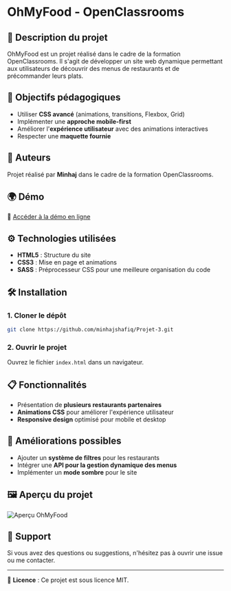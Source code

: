 # OhMyFood - OpenClassrooms

## 📖 Description du projet
OhMyFood est un projet réalisé dans le cadre de la formation OpenClassrooms. Il s'agit de développer un site web dynamique permettant aux utilisateurs de découvrir des menus de restaurants et de précommander leurs plats.

## 📌 Objectifs pédagogiques
- Utiliser **CSS avancé** (animations, transitions, Flexbox, Grid)
- Implémenter une **approche mobile-first**
- Améliorer l'**expérience utilisateur** avec des animations interactives
- Respecter une **maquette fournie**

## 👥 Auteurs
Projet réalisé par **Minhaj** dans le cadre de la formation OpenClassrooms.

## 🌍 Démo
🔗 [Accéder à la démo en ligne](#https://minhajshafiq.github.io/Projet-3/)

## ⚙️ Technologies utilisées
- **HTML5** : Structure du site
- **CSS3** : Mise en page et animations
- **SASS** : Préprocesseur CSS pour une meilleure organisation du code

## 🛠 Installation
### 1. Cloner le dépôt
```bash
git clone https://github.com/minhajshafiq/Projet-3.git
```
### 2. Ouvrir le projet
Ouvrez le fichier `index.html` dans un navigateur.

## 📋 Fonctionnalités
- Présentation de **plusieurs restaurants partenaires**
- **Animations CSS** pour améliorer l'expérience utilisateur
- **Responsive design** optimisé pour mobile et desktop

## 🚀 Améliorations possibles
- Ajouter un **système de filtres** pour les restaurants
- Intégrer une **API pour la gestion dynamique des menus**
- Implémenter un **mode sombre** pour le site

## 🖼 Aperçu du projet
![Aperçu OhMyFood](https://via.placeholder.com/800x400)

## 📩 Support
Si vous avez des questions ou suggestions, n'hésitez pas à ouvrir une issue ou me contacter.

---
📜 **Licence** : Ce projet est sous licence MIT.

